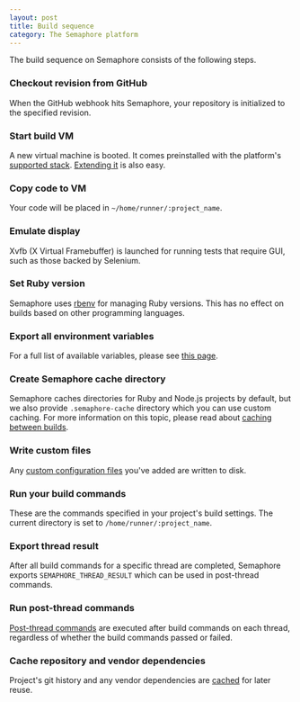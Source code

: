 ```yaml
---
layout: post
title: Build sequence
category: The Semaphore platform
---
```


The build sequence on Semaphore consists of the following steps.

### Checkout revision from GitHub

When the GitHub webhook hits Semaphore, your repository is initialized to the specified revision.

### Start build VM

A new virtual machine is booted. It comes preinstalled with the platform's [supported stack](/docs/supported-stack.html). [Extending it](/docs/how-to-install-dependency.html) is also easy.

### Copy code to VM

Your code will be placed in `~/home/runner/:project_name`.

### Emulate display

Xvfb (X Virtual Framebuffer) is launched for running tests that require GUI, such as those backed by Selenium.

### Set Ruby version

Semaphore uses [rbenv](https://github.com/sstephenson/rbenv) for managing Ruby versions. This has no effect on builds based on other programming languages.

### Export all environment variables

For a full list of available variables, please see [this page](/docs/available-environment-variables.html).

### Create Semaphore cache directory

Semaphore caches directories for Ruby and Node.js projects by default, but we also provide `.semaphore-cache` directory which you can use custom caching. For more information on this topic, please read about [caching between builds](/docs/caching-between-builds.html).

### Write custom files

Any [custom configuration files](/docs/adding-custom-configuration-files.html) you've added are written to disk.

### Run your build commands

These are the commands specified in your project's build settings. The current directory is set to `/home/runner/:project_name`.

### Export thread result

After all build commands for a specific thread are completed, Semaphore exports `SEMAPHORE_THREAD_RESULT` which can be used in post-thread commands.

### Run post-thread commands

[Post-thread commands](/docs/using-post-thread-commands.html) are executed after build commands on each thread, regardless of whether the build commands passed or failed.

### Cache repository and vendor dependencies

Project's git history and any vendor dependencies are [cached](/docs/caching-between-builds.html) for later reuse.
